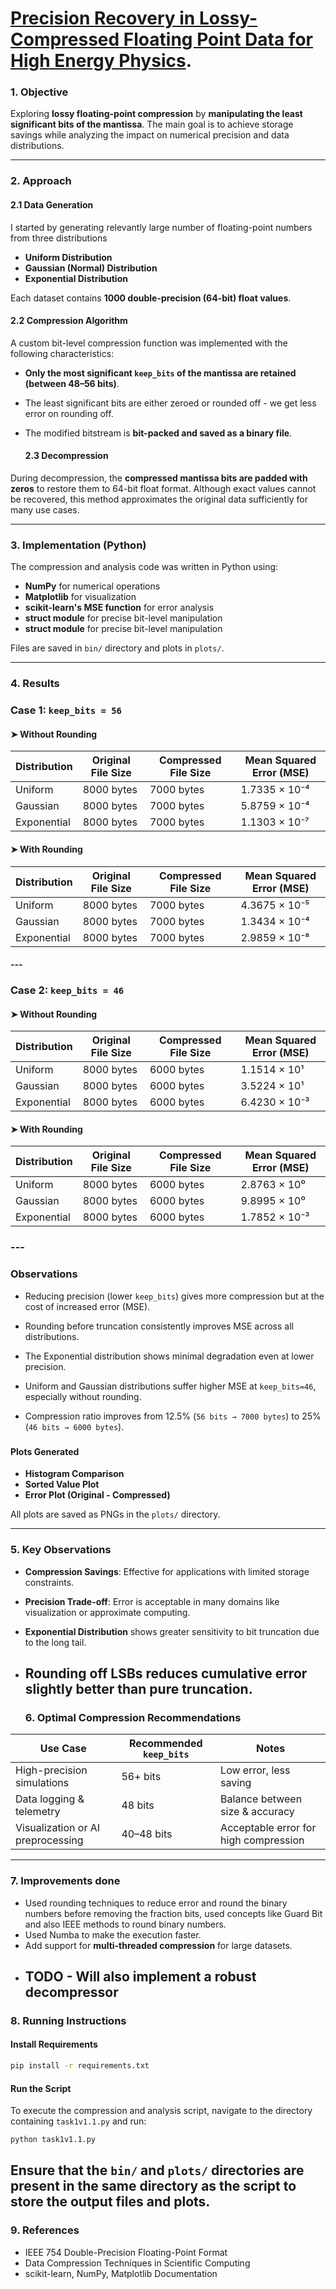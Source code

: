 # [**Precision Recovery in Lossy-Compressed Floating Point Data for High Energy Physics**](https://hepsoftwarefoundation.org/gsoc/2025/proposal_ATLAS_lossy_compression.html)**.**

### **1\. Objective**

Exploring **lossy floating-point compression** by **manipulating the least significant bits of the mantissa**. The main goal is to achieve storage savings while analyzing the impact on numerical precision and data distributions.

---

### **2\. Approach**

#### **2.1 Data Generation**

I started by generating relevantly large number of floating-point numbers from three distributions

- **Uniform Distribution**
- **Gaussian (Normal) Distribution**
- **Exponential Distribution**

Each dataset contains **1000 double-precision (64-bit) float values**.

#### **2.2 Compression Algorithm**

A custom bit-level compression function was implemented with the following characteristics:

- **Only the most significant `keep_bits` of the mantissa are retained (between 48–56 bits)**.
- The least significant bits are either zeroed or rounded off \- we get less error on rounding off.
- The modified bitstream is **bit-packed and saved as a binary file**.

  #### **2.3 Decompression**

During decompression, the **compressed mantissa bits are padded with zeros** to restore them to 64-bit float format. Although exact values cannot be recovered, this method approximates the original data sufficiently for many use cases.

---

### **3\. Implementation (Python)**

The compression and analysis code was written in Python using:

- **NumPy** for numerical operations
- **Matplotlib** for visualization
- **scikit-learn's MSE function** for error analysis
- **struct module** for precise bit-level manipulation
- **struct module** for precise bit-level manipulation

Files are saved in `bin/` directory and plots in `plots/`.

---

### **4\. Results**

### **Case 1: `keep_bits = 56`**

#### **➤ Without Rounding**

| Distribution | Original File Size | Compressed File Size | Mean Squared Error (MSE) |
| ------------ | ------------------ | -------------------- | ------------------------ |
| Uniform      | 8000 bytes         | 7000 bytes           | 1.7335 × 10⁻⁴            |
| Gaussian     | 8000 bytes         | 7000 bytes           | 5.8759 × 10⁻⁴            |
| Exponential  | 8000 bytes         | 7000 bytes           | 1.1303 × 10⁻⁷            |

#### **➤ With Rounding**

| Distribution | Original File Size | Compressed File Size | Mean Squared Error (MSE) |
| ------------ | ------------------ | -------------------- | ------------------------ |
| Uniform      | 8000 bytes         | 7000 bytes           | 4.3675 × 10⁻⁵            |
| Gaussian     | 8000 bytes         | 7000 bytes           | 1.3434 × 10⁻⁴            |
| Exponential  | 8000 bytes         | 7000 bytes           | 2.9859 × 10⁻⁸            |

#### ---

### **Case 2: `keep_bits = 46`**

#### **➤ Without Rounding**

| Distribution | Original File Size | Compressed File Size | Mean Squared Error (MSE) |
| ------------ | ------------------ | -------------------- | ------------------------ |
| Uniform      | 8000 bytes         | 6000 bytes           | 1.1514 × 10¹             |
| Gaussian     | 8000 bytes         | 6000 bytes           | 3.5224 × 10¹             |
| Exponential  | 8000 bytes         | 6000 bytes           | 6.4230 × 10⁻³            |

#### **➤ With Rounding**

| Distribution | Original File Size | Compressed File Size | Mean Squared Error (MSE) |
| ------------ | ------------------ | -------------------- | ------------------------ |
| Uniform      | 8000 bytes         | 6000 bytes           | 2.8763 × 10⁰             |
| Gaussian     | 8000 bytes         | 6000 bytes           | 9.8995 × 10⁰             |
| Exponential  | 8000 bytes         | 6000 bytes           | 1.7852 × 10⁻³            |

### ---

### **Observations**

- Reducing precision (lower `keep_bits`) gives more compression but at the cost of increased error (MSE).
- Rounding before truncation consistently improves MSE across all distributions.
- The Exponential distribution shows minimal degradation even at lower precision.
- Uniform and Gaussian distributions suffer higher MSE at `keep_bits=46`, especially without rounding.
- Compression ratio improves from 12.5% (`56 bits → 7000 bytes`) to 25% (`46 bits → 6000 bytes`).

  ###

#### **Plots Generated**

- **Histogram Comparison**
- **Sorted Value Plot**
- **Error Plot (Original \- Compressed)**

All plots are saved as PNGs in the `plots/` directory.

---

### **5\. Key Observations**

- **Compression Savings**: Effective for applications with limited storage constraints.
- **Precision Trade-off**: Error is acceptable in many domains like visualization or approximate computing.
- **Exponential Distribution** shows greater sensitivity to bit truncation due to the long tail.
- ## **Rounding off LSBs** reduces cumulative error slightly better than pure truncation.

  ### **6\. Optimal Compression Recommendations**

| Use Case                          | Recommended `keep_bits` | Notes                                 |
| --------------------------------- | ----------------------- | ------------------------------------- |
| High-precision simulations        | 56+ bits                | Low error, less saving                |
| Data logging & telemetry          | 48 bits                 | Balance between size & accuracy       |
| Visualization or AI preprocessing | 40–48 bits              | Acceptable error for high compression |

---

### **7\. Improvements done**

- Used rounding techniques to reduce error and round the binary numbers before removing the fraction bits, used concepts like Guard Bit and also IEEE methods to round binary numbers.
- Used Numba to make the execution faster.
- Add support for **multi-threaded compression** for large datasets.
- ## TODO \- Will also implement a robust decompressor

### **8\. Running Instructions**

#### **Install Requirements**

```bash
pip install -r requirements.txt
```

#### **Run the Script**

To execute the compression and analysis script, navigate to the directory containing `task1v1.1.py` and run:

```bash
python task1v1.1.py
```

## Ensure that the `bin/` and `plots/` directories are present in the same directory as the script to store the output files and plots.

### **9\. References**

- IEEE 754 Double-Precision Floating-Point Format
- Data Compression Techniques in Scientific Computing
- scikit-learn, NumPy, Matplotlib Documentation
